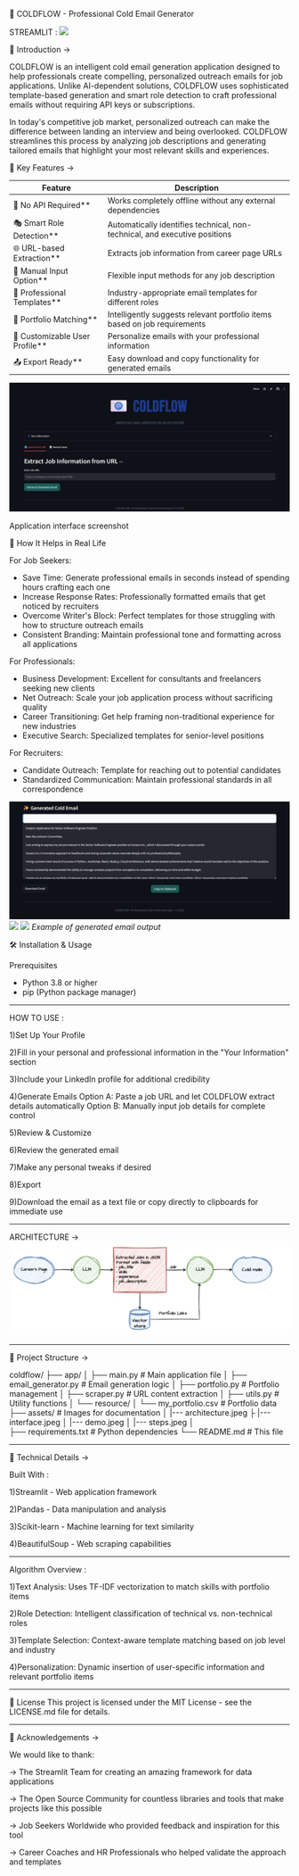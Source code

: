 📧 COLDFLOW - Professional Cold Email Generator  

STREAMLIT : ![](https://coldflow.streamlit.app/) 

🌟 Introduction ->

COLDFLOW is an intelligent cold email generation application designed to help professionals create compelling, personalized outreach emails for job applications. Unlike AI-dependent solutions, COLDFLOW uses sophisticated template-based generation and smart role detection to craft professional emails without requiring API keys or subscriptions.

In today's competitive job market, personalized outreach can make the difference between landing an interview and being overlooked. COLDFLOW streamlines this process by analyzing job descriptions and generating tailored emails that highlight your most relevant skills and experiences.

🎯 Key Features ->

| Feature | Description |
|---------|-------------|
| 🔐 No API Required** | Works completely offline without any external dependencies |
| 🎭 Smart Role Detection** | Automatically identifies technical, non-technical, and executive positions |
| 🌐 URL-based Extraction** | Extracts job information from career page URLs |
| 📝 Manual Input Option** | Flexible input methods for any job description |
| 🎨 Professional Templates** | Industry-appropriate email templates for different roles |
| 🔗 Portfolio Matching** | Intelligently suggests relevant portfolio items based on job requirements |
| 💼 Customizable User Profile** | Personalize emails with your professional information |
| 📤 Export Ready** | Easy download and copy functionality for generated emails |

![COLDFLOW Interface](assets/interface.jpg)

Application interface screenshot

 🚀 How It Helps in Real Life

 For Job Seekers:
- Save Time: Generate professional emails in seconds instead of spending hours crafting each one
- Increase Response Rates: Professionally formatted emails that get noticed by recruiters
- Overcome Writer's Block: Perfect templates for those struggling with how to structure outreach emails
- Consistent Branding: Maintain professional tone and formatting across all applications

 For Professionals:
- Business Development: Excellent for consultants and freelancers seeking new clients
- Net Outreach: Scale your job application process without sacrificing quality
- Career Transitioning: Get help framing non-traditional experience for new industries
- Executive Search: Specialized templates for senior-level positions

 For Recruiters:
- Candidate Outreach: Template for reaching out to potential candidates
- Standardized Communication: Maintain professional standards in all correspondence

![Usage Demo](assets/demo.jpg)
![](assets/demo1.jpg)
![](assets/demo2.jpg)
*Example of generated email output*

 🛠️ Installation & Usage

 Prerequisites
- Python 3.8 or higher
- pip (Python package manager)
  
----------------------------------------------------------------------------------------------------------------------------------------------------------------------------------------------------------------

HOW TO USE :

1)Set Up Your Profile

2)Fill in your personal and professional information in the "Your Information" section

3)Include your LinkedIn profile for additional credibility

4)Generate Emails
Option A: Paste a job URL and let COLDFLOW extract details automatically
Option B: Manually input job details for complete control

5)Review & Customize

6)Review the generated email

7)Make any personal tweaks if desired

8)Export

9)Download the email as a text file or copy directly to clipboards for immediate use

----------------------------------------------------------------------------------------------------------------------------------------------------------------------------------------------------------------

ARCHITECTURE ->
![Hand drawn representation](assets/architecture.jpg)

----------------------------------------------------------------------------------------------------------------------------------------------------------------------------------------------------------------

📁 Project Structure ->

coldflow/
├── app/
│   ├── main.py              # Main application file
│   ├── email_generator.py   # Email generation logic
│   ├── portfolio.py         # Portfolio management
│   ├── scraper.py           # URL content extraction
│   ├── utils.py             # Utility functions
│   └── resource/
│       └── my_portfolio.csv # Portfolio data
├── assets/  # Images for documentation
│   |--- architecture.jpeg
├   |--- interface.jpeg
│   |--- demo.jpeg
│   |--- steps.jpeg
│  
├── requirements.txt         # Python dependencies
└── README.md               # This file

----------------------------------------------------------------------------------------------------------------------------------------------------------------------------------------------------------------

🔧 Technical Details ->

Built With :

1)Streamlit - Web application framework

2)Pandas - Data manipulation and analysis

3)Scikit-learn - Machine learning for text similarity

4)BeautifulSoup - Web scraping capabilities

----------------------------------------------------------------------------------------------------------------------------------------------------------------------------------------------------------------

Algorithm Overview :

1)Text Analysis: Uses TF-IDF vectorization to match skills with portfolio items

2)Role Detection: Intelligent classification of technical vs. non-technical roles

3)Template Selection: Context-aware template matching based on job level and industry

4)Personalization: Dynamic insertion of user-specific information and relevant portfolio items

---------------------------------------------------------------------------------------------------------------------------------------------------------------------------------------------------------------

📄 License
This project is licensed under the MIT License - see the LICENSE.md file for details.

---------------------------------------------------------------------------------------------------------------------------------------------------------------------------------------------------------------

🙏 Acknowledgements ->

We would like to thank:

-> The Streamlit Team for creating an amazing framework for data applications

-> The Open Source Community for countless libraries and tools that make projects like this possible

-> Job Seekers Worldwide who provided feedback and inspiration for this tool

-> Career Coaches and HR Professionals who helped validate the approach and templates











